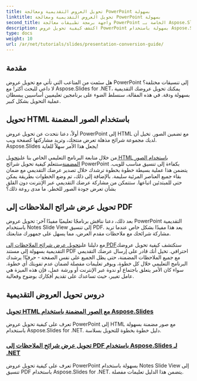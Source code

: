 ```yaml
---
title: تحويل العروض التقديمية ومعالجة PowerPoint بسهولة
linktitle: تحويل العروض التقديمية ومعالجة PowerPoint بسهولة
second_title: واجهة برمجة تطبيقات معالجة PowerPoint الخاصة بـ Aspose.Slides .NET
description: اكتشف كيفية تحويل عروض PowerPoint بسهولة باستخدام Aspose.Slides لـ .NET من خلال دروسنا التعليمية الواضحة خطوة بخطوة.
type: docs
weight: 10
url: /ar/net/tutorials/slides/presentation-conversion-guide/
---
```

## مقدمة

هل سئمت من المتاعب التي تأتي مع تحويل عروض PowerPoint إلى تنسيقات مختلفة؟ لا داعي للبحث أكثر! مع Aspose.Slides for .NET، يمكنك تحويل عروضك التقديمية بسهولة ودقة. في هذه المقالة، سنسلط الضوء على برنامجين تعليميين أساسيين يبسطان عملية التحويل بشكل كبير.

## تحويل HTML باستخدام الصور المضمنة

أولاً، دعنا نتحدث عن تحويل عروض PowerPoint إلى HTML مع تضمين الصور. تخيل أن لديك مجموعة شرائح مذهلة تعرض منتجك، وتريد مشاركتها كصفحة ويب. Aspose.Slides يجعل هذا الأمر سهلاً للغاية! 

من خلال متابعة البرنامج التعليمي الخاص بنا على[تحويل HTML باستخدام الصور المضمنة](./converting-html-with-embedded-images/)ستتعلم كيفية تحويل شرائح PowerPoint بكفاءة إلى تنسيق مناسب للويب. يتضمن هذا عملية بسيطة خطوة بخطوة ترشدك خلال تصدير عرضك التقديمي مع ضمان بقاء جميع العناصر المرئية سليمة. بالإضافة إلى ذلك، تم وضع الخطوات بطريقة يمكن حتى للمبتدئين اتباعها. ستتمكن من مشاركة عرضك التقديمي عبر الإنترنت دون القلق بشأن تعرض جودة الصور للخطر. ما مدى روعة ذلك؟

## تحويل عرض شرائح الملاحظات إلى PDF

بعد ذلك، دعنا نناقش برنامجًا تعليميًا مفيدًا آخر: تحويل عروض PowerPoint التقديمية باستخدام Notes Slide View إلى تنسيق PDF. يعد هذا مفيدًا بشكل خاص عندما تريد مشاركة شرائحك مع ملاحظات مقدم العرض، مما يسهل على جمهورك متابعتك. 

 مع دليلنا على[تحويل عرض شرائح الملاحظات إلى PDF](./converting-notes-slide-view-to-pdf/)ستكتشف كيفية تحويل عروضك التقديمية بسهولة إلى مستند PDF احترافي. تخيل أنك قادر على إرسال عرضك التقديمي مع جميع الملاحظات المضمنة، حتى يظل الجميع على نفس الصفحة - حرفيًا! يرشدك البرنامج التعليمي خلال كل خطوة، ويوفر تعليمات مفصلة لضمان عدم تفويتك أي خطوة. سواء كان الأمر يتعلق باجتماع أو ندوة عبر الإنترنت أو ورشة عمل، فإن هذه الميزة هي عامل تغيير، حيث تساعدك على تقديم أفكارك بوضوح وفعالية.

## دروس تحويل العروض التقديمية
### [تحويل HTML مع الصور المضمنة باستخدام Aspose.Slides](./converting-html-with-embedded-images/)
تعرف على كيفية تحويل عروض PowerPoint إلى HTML مع صور مضمنة بسهولة باستخدام Aspose.Slides for .NET. دليل خطوة بخطوة للتحويل بسلاسة.
### [تحويل عرض شرائح الملاحظات إلى PDF باستخدام Aspose.Slides لـ .NET](./converting-notes-slide-view-to-pdf/)
تعرف على كيفية تحويل عروض PowerPoint بسهولة باستخدام Notes Slide View إلى تنسيق PDF باستخدام Aspose.Slides for .NET. يتضمن هذا الدليل تعليمات مفصلة.
